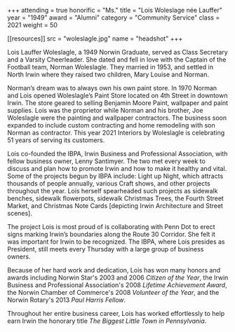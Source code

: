 +++
attending = true
honorific = "Ms."
title     = "Lois Woleslage née Lauffer"
year      = "1949"
award     = "Alumni"
category  = "Community Service"
class     = 2021
weight    = 50

[[resources]]
  src  = "woleslagle.jpg"
  name = "headshot"
+++

Lois Lauffer Woleslagle, a 1949 Norwin Graduate, served as Class Secretary and a Varsity Cheerleader. She dated and fell in love with the Captain of the Football team, Norman Woleslagle. They married in 1953, and settled in North Irwin where they raised two children, Mary Louise and Norman.

Norman’s dream was to always own his own paint store. In 1970 Norman and Lois opened Woleslagle’s Paint Store located on 4th Street in downtown Irwin. The store geared to selling Benjamin Moore Paint, wallpaper and paint supplies. Lois was the proprietor while Norman and his brother, Joe Woleslagle were the painting and wallpaper contractors. The business soon expanded to include custom contracting and home remodeling with son Norman as contractor. This year 2021 Interiors by Woleslagle is celebrating 51 years of serving its customers.

Lois co-founded the IBPA, Irwin Business and Professional Association, with fellow business owner, Lenny Santimyer. The two met every week to discuss and plan how to promote Irwin and how to make it healthy and vital. Some of the projects begun by IBPA include: Light up Night, which attracts thousands of people annually, various Craft shows, and other projects throughout the year. Lois herself spearheaded such projects as sidewalk benches, sidewalk flowerpots, sidewalk Christmas Trees, the Fourth Street Market, and Christmas Note Cards [depicting Irwin Architecture and Street scenes].

The project Lois is most proud of is collaborating with Penn Dot to erect signs marking Irwin’s boundaries along the Route 30 Corridor. She felt it was important for Irwin to be recognized. The IBPA, where Lois presides as President, still meets every Thursday with a large group of business owners.

Because of her hard work and dedication, Lois has won many honors and awards including Norwin Star's 2003 and 2006 *Citizen of the Year*, the Irwin Business and Professional Association's 2008 *Lifetime Achievement Award*, the Norwin Chamber of Commerce's 2008 *Volunteer of the Year*, and the Norwin Rotary's 2013 *Paul Harris Fellow*.

Throughout her entire business career, Lois has worked effortlessly to help earn Irwin the honorary title *The Biggest Little Town in Pennsylvania*.

